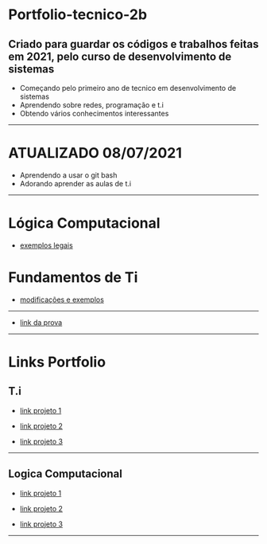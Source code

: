 # Portfolio-tecnico-2b
## Criado para guardar os códigos e trabalhos feitas em 2021, pelo curso de desenvolvimento de sistemas

* Começando pelo primeiro ano de tecnico em desenvolvimento de sistemas
* Aprendendo sobre redes, programação e t.i
* Obtendo vários conhecimentos interessantes
-----------------------------------------------------------------------

# ATUALIZADO 08/07/2021

* Aprendendo a usar o git bash
* Adorando aprender as aulas de t.i
-----------------------------------------------------------------------

# Lógica Computacional
* [exemplos legais](/logica_computacional/exemplos_java)

# Fundamentos de Ti

* [modificações e exemplos](/atividades-fundamentos/exemplos)
-----------------------------------------------------------------------
* [link da prova](/prova)

-----------------------------------------------------------------------
# Links Portfolio

## T.i

* [link projeto 1](/atividades-fundamentos/exemplos/exemplo1.sh)

* [link projeto 2](/atividades-fundamentos/exemplos/exemplo2.sh)

* [link projeto 3](/atividades-fundamentos/exemplos/exemplo3.sh)

-----------------------------------------------------------------------
## Logica Computacional

* [link projeto 1](/logica_computacional/exemplos_java/exemplo1.java)

* [link projeto 2](/logica_computacional/exemplos_java/exemplo2.java)

* [link projeto 3](/logica_computacional/exemplos_java/exemplo2.java)

-----------------------------------------------------------------------

